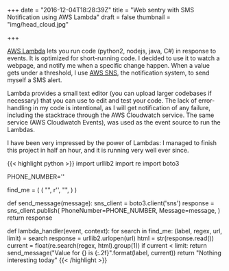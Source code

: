 +++
date = "2016-12-04T18:28:39Z"
title = "Web sentry with SMS Notification using AWS Lambda"
draft = false
thumbnail = "img/head_cloud.jpg"

+++

[AWS Lambda](https://aws.amazon.com/lambda/) lets you run code (python2, nodejs, java, C#) in response to events. It is optimized for short-running code. I decided to use it to watch a webpage, and notify me when a specific change happen. When a value gets under a threshold, I use [AWS SNS](https://aws.amazon.com/sns/), the notification system, to send myself a SMS alert.

Lambda provides a small text editor (you can upload larger codebases if necessary) that you can use to edit and test your code. The lack of error-handling in my code is intentional, as I will get notification of any failure, including the stacktrace through the AWS Cloudwatch service. The same service (AWS Cloudwatch Events), was used as the event source to run the Lambdas.

I have been very impressed by the power of Lambdas: I managed to finish this project in half an hour, and it is running very well ever since.

{{< highlight python >}}
import urllib2
import re
import boto3

PHONE_NUMBER='<my phone>'

find_me = (
        (
            "<label>",
            r'<regex>',
            "<url>",
            <limit>
        )
)


def send_message(message):
    sns_client = boto3.client('sns')
    response = sns_client.publish(
            PhoneNumber=PHONE_NUMBER,
            Message=message,
    )
    return response


def lambda_handler(event, context):
    for search in find_me:
        (label, regex, url, limit) = search
        response = urllib2.urlopen(url)
        html = str(response.read())
        current = float(re.search(regex, html).group(1))
        if current < limit:
            return send_message("Value for {} is {:.2f}".format(label, current))
    return "Nothing interesting today"
{{< /highlight >}}

